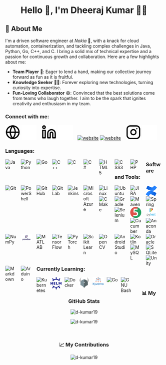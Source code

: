 <h1 align="center">Hello 👋, I'm Dheeraj Kumar 🧑🏻 </h1>

## 🌱 About Me

I'm a driven software engineer at *Nokia* 🚀, with a knack for cloud automation, containerization, and tackling complex challenges in Java, Python, Go, C++, and C. I bring a solid mix of technical expertise and a passion for continuous growth and collaboration. Here are a few highlights about me:

- **Team Player** 🤼: Eager to lend a hand, making our collective journey forward as fun as it is fruitful.
- **Knowledge Seeker** 🕵️‍♂️: Forever exploring new technologies, turning curiosity into expertise.
- **Fun-Loving Collaborator** 😄: Convinced that the best solutions come from teams who laugh together. I aim to be the spark that ignites creativity and enthusiasm in my team.


<!-- <br />
<p align="left">
  <a href="https://github.com/ryo-ma/github-profile-trophy">
    <img src="https://github-profile-trophy.vercel.app/?username=d-kumar19" alt="d-kumar19" />
  </a>
</p> -->


### Connect with me:

[![website](./img/globe-light.svg)](./img/website_error.webp)
[![website](./img/globe-dark.svg)](./img/website_error.webp)
&nbsp;&nbsp;
[![website](./img/linkedin-light.svg)](https://www.linkedin.com/in/dheeraj-kumar-a1b73b1bb/#gh-light-mode-only)
[![website](./img/linkedin-dark.svg)](https://www.linkedin.com/in/dheeraj-kumar-a1b73b1bb/#gh-dark-mode-only)
&nbsp;&nbsp;
[![website](./img/twitter-light.svg)](https://twitter.com/dheerajk1901/#gh-light-mode-only)
[![website](./img/twitter-dark.svg)](https://twitter.com/dheerajk1901/#gh-dark-mode-only)
&nbsp;&nbsp;
[![website](./img/instagram-light.svg)](https://www.instagram.com/dk_vir19/#gh-light-mode-only)
[![website](./img/instagram-dark.svg)](https://www.instagram.com/dk_vir19/#gh-dark-mode-only)


### Languages:

<!-- Backend Languages -->
[<img align="left" alt="Java" title="Java" width="35px" src="https://skillicons.dev/icons?i=java" style="padding-right:15px;" />](#)
[<img align="left" alt="Python" title="Python" width="35px" src="https://skillicons.dev/icons?i=python" style="padding-right:15px;" />](#)
[<img align="left" alt="Go" title="Go" width="35px" src="https://skillicons.dev/icons?i=go" style="padding-right:15px;" />](#)
[<img align="left" alt="C++" title="C++" width="35px" src="https://skillicons.dev/icons?i=cpp" style="padding-right:15px;" />](#)
[<img align="left" alt="C" title="C" width="35px" src="https://skillicons.dev/icons?i=c" style="padding-right:15px;" />](#)
[<img align="left" alt="C#" title="C#" width="35px" src="https://skillicons.dev/icons?i=cs" style="padding-right:15px;" />](#)

<!-- Frontend Languages -->
[<img align="left" alt="HTML5" title="HTML5" width="35px" src="https://skillicons.dev/icons?i=html" style="padding-right:15px;" />](#)
[<img align="left" alt="CSS3" title="CSS3" width="35px" src="https://skillicons.dev/icons?i=css" style="padding-right:15px;" />](#)
[<img align="left" alt="PHP" title="PHP" width="35px" src="https://skillicons.dev/icons?i=php" style="padding-right:15px;" />](#)


### Software and Tools:
<!-- Cloud-related tools -->
[<img align="left" alt="Git" title="Git" width="35px" src="https://skillicons.dev/icons?i=git" style="padding-right:15px;" />](#)
[<img align="left" alt="PowerShell" title="PowerShell" width="35px" src="https://skillicons.dev/icons?i=powershell" style="padding-right:15px;" />](#)
[<img align="left" alt="GitHub" title="GitHub" width="35px" src="https://skillicons.dev/icons?i=github" style="padding-right:15px;" />](#)
[<img align="left" alt="GitLab" title="GitLab" width="35px" src="https://skillicons.dev/icons?i=gitlab" style="padding-right:15px;" />](#)
[<img align="left" alt="Jenkins" title="Jenkins" width="35px" src="https://skillicons.dev/icons?i=jenkins" style="padding-right:15px;" />](#)
[<img align="left" alt="Microsoft Azure" title="Microsoft Azure" width="35px" src="https://skillicons.dev/icons?i=azure" style="padding-right:15px;" />](#)
[<img align="left" alt="Linux" title="Linux" width="35px" src="https://skillicons.dev/icons?i=linux" style="padding-right:15px;" />](#)
[<img align="left" alt="Ubuntu" title="Ubuntu" width="35px" src="https://skillicons.dev/icons?i=ubuntu" style="padding-right:15px;" />](#)
[<img align="left" alt="JIRA" title="JIRA" width="35px" src="https://www.vectorlogo.zone/logos/atlassian_jira/atlassian_jira-icon.svg" style="padding-right:15px;" />](#)
[<img align="left" alt="Confluence" title="Confluence" width="35px" src="https://github.com/devicons/devicon/blob/v2.15.1/icons/confluence/confluence-original.svg" style="padding-right:15px;" />](#)
[<img align="left" alt="CMake" title="CMake" width="35px" src="https://skillicons.dev/icons?i=cmake" style="padding-right:15px;" />](#)
[<img align="left" alt="Gradle" title="Gradle" width="35px" src="https://skillicons.dev/icons?i=gradle" style="padding-right:15px;" />](#)
[<img align="left" alt="Maven" title="Maven" width="35px" src="https://skillicons.dev/icons?i=maven" style="padding-right:15px;" />](#)
[<img align="left" alt="Spring" title="Spring" width="35px" src="https://skillicons.dev/icons?i=spring" style="padding-right:15px;" />](#)

<!-- Testing tools -->
[<img align="left" alt="Selenium" title="Selenium" width="35px" src="https://skillicons.dev/icons?i=selenium" style="padding-right:15px;" />](#)
[<img align="left" alt="JUnit" title="JUnit" width="35px" src="./img/junit.png" style="padding-right:15px;" />](#)
[<img align="left" alt="PyTest" title="PyTest" width="35px" src="./img/pytest.svg" style="padding-right:15px;" />](#)
[<img align="left" alt="Cucumber" title="Cucumber" width="35px" src="https://www.vectorlogo.zone/logos/cucumberio/cucumberio-icon.svg" style="padding-right:15px;" />](#)

<!-- Mathematical and Python libraries -->
[<img align="left" alt="Anaconda" title="Anaconda" width="35px" src="https://skillicons.dev/icons?i=anaconda" style="padding-right:15px;" />](#)
[<img align="left" alt="NumPy" title="NumPy" width="35px" src="https://www.vectorlogo.zone/logos/numpy/numpy-icon.svg" style="padding-right:15px;" />](#)
[<img align="left" alt="Pandas" title="Pandas" width="35px" src="./img/pandas.png" style="padding-right:15px;" />](#)
[<img align="left" alt="MATLAB" title="MATLAB" width="35px" src="https://skillicons.dev/icons?i=matlab" style="padding-right:15px;" />](#)
[<img align="left" alt="TensorFlow" title="TensorFlow" width="35px" src="https://skillicons.dev/icons?i=tensorflow" style="padding-right:15px;" />](#)
[<img align="left" alt="PyTorch" title="PyTorch" width="35px" src="https://skillicons.dev/icons?i=pytorch" style="padding-right:15px;" />](#)
[<img align="left" alt="Scikit Learn" title="Scikit Learn" width="35px" src="https://upload.wikimedia.org/wikipedia/commons/0/05/Scikit_learn_logo_small.svg" style="padding-right:15px;" />](#)
[<img align="left" alt="OpenCV" title="OpenCV" width="35px" src="https://www.vectorlogo.zone/logos/opencv/opencv-icon.svg" style="padding-right:15px;" />](#)

<!-- Mobile Application Development tools -->
[<img align="left" alt="Android Studio" title="Android Studio" width="35px" src="https://skillicons.dev/icons?i=androidstudio" style="padding-right:15px;" />](#)
[<img align="left" alt="Kotlin" title="Kotlin" width="35px" src="https://skillicons.dev/icons?i=kotlin" style="padding-right:15px;" />](#)

<!-- Database tools -->
[<img align="left" alt="Oracle" title="Oracle" width="35px" src="https://www.vectorlogo.zone/logos/oracle/oracle-icon.svg" style="padding-right:15px;" />](#)
[<img align="left" alt="MySQL" title="MySQL" width="35px" src="https://skillicons.dev/icons?i=mysql" style="padding-right:15px;" />](#)
[<img align="left" alt="SQLite" title="SQLite" width="35px" src="https://skillicons.dev/icons?i=sqlite" style="padding-right:15px;" />](#)

<!-- Remaining tools -->
[<img align="left" alt="Unity" title="Unity" width="35px" src="https://skillicons.dev/icons?i=unity" style="padding-right:15px;" />](#)
[<img align="left" alt="Markdown" title="Markdown" width="35px" src="https://skillicons.dev/icons?i=markdown" style="padding-right:15px;" />](#)
[<img align="left" alt="Arduino" title="Arduino" width="35px" src="https://skillicons.dev/icons?i=arduino" style="padding-right:15px;" />](#)


### Currently Learning:

<!-- Cloud related tools and Languages -->
[<img align="left" alt="Kubernetes" title="Kubernetes" width="35px" src="https://skillicons.dev/icons?i=kubernetes" style="padding-right:10px;" />](#)
[<img align="left" alt="Helm" title="Helm" width="35px" src="./img/helm.png" style="padding-right:10px;" />](#)
[<img align="left" alt="Docker" title="Docker" width="35px" src="https://skillicons.dev/icons?i=docker" style="padding-right:10px;" />](#)
[<img align="left" alt="Open Policy Agent (OPA)" title="Open Policy Agent (OPA)" width="35px" src="./img/opa.png" style="padding-right:10px;" />](#)
[<img align="left" alt="Kyverno" title="Kyverno" width="35px" src="./img/kyverno.png" style="padding-right:10px;" />](#)
[<img align="left" alt="Go" title="Go" width="35px" src="https://skillicons.dev/icons?i=go" style="padding-right:10px;" />](#)
[<img align="left" alt="GNU Bash" title="GNU Bash" width="35px" src="https://skillicons.dev/icons?i=bash" style="padding-right:10px;" />](#)


<br />
<h3 align="center">📊 My GitHub Stats</h3>
<p align="center">
  <img src="https://github-readme-stats.vercel.app/api/top-langs?username=d-kumar19&show_icons=true&locale=en&layout=compact"
  alt="d-kumar19" />
</p>


<p align="center">
  <img src="https://github-readme-stats.vercel.app/api?username=d-kumar19&show_icons=true&locale=en"
  alt="d-kumar19" />
</p>


<br />
<h3 align="center">📈 My Contributions</h3>
<p align="center">
  <img src="https://github-readme-streak-stats.herokuapp.com/?user=d-kumar19&" alt="d-kumar19" />
</p>
